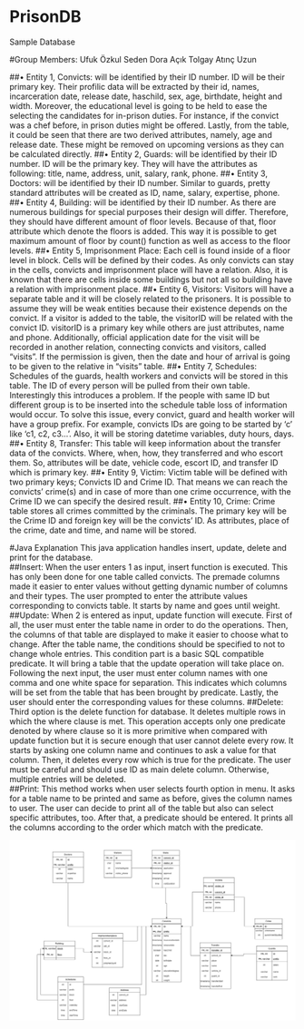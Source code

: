 # PrisonDB
Sample Database

#Group Members: 
Ufuk Özkul 
Seden Dora Açık 
Tolgay Atınç Uzun 



##• Entity 1, Convicts: will be identified by their ID number. ID will be their primary key. 
Their profilic data will be extracted by their id, names, incarceration date, release date, 
haschild, sex, age, birthdate, height and width. Moreover, the educational level is going 
to be held to ease the selecting the candidates for in-prison duties. For instance, if the 
convict was a chef before, in prison duties might be offered. Lastly, from the table, it 
could  be  seen  that  there  are  two  derived  attributes,  namely,  age  and  release  date. 
These might be removed on upcoming versions as they can be calculated directly. 
##• Entity 2, Guards: will be identified by their ID number. ID will be the primary key. They 
will have the attributes as following: title, name, address, unit, salary, rank, phone. 
##• Entity  3,  Doctors:  will  be  identified  by  their  ID  number.  Similar  to  guards,  pretty 
standard attributes will be created as ID, name, salary, expertise, phone. 
##• Entity  4,  Building:  will  be  identified  by  their  ID  number.  As  there  are  numerous 
buildings  for  special  purposes  their  design  will  differ.  Therefore,  they  should  have 
different amount of floor levels. Because of that, floor attribute which denote the floors 
is added. This way it is possible to get maximum amount of floor by count() function as 
well as access to the floor levels. 
##• Entity 5, Imprisonment Place: Each cell is found inside of a floor level in block. Cells 
will  be  defined  by  their  codes.  As  only  convicts  can  stay  in  the  cells,  convicts  and 
imprisonment  place  will  have  a  relation.  Also,  it  is  known  that  there  are  cells  inside 
some buildings but not all so building have a relation with imprisonment place. 
##• Entity 6, Visitors: Visitors will have a separate table and it will be closely related to 
the  prisoners.  It  is  possible  to  assume  they  will  be  weak  entities  because  their 
existence depends on the convict. If a visitor is added to the table, the visitorID will be 
related with the convict ID. visitorID is a primary key while others are just attributes, 
name and phone. Additionally, official application date for the visit will be recorded in 
another  relation, connecting convicts and visitors, called “visits”. If the permission is 
given, then the date and hour of arrival is going to be given to the relative in “visits” 
table. 
##• Entity  7,  Schedules:  Schedules  of  the  guards,  health  workers  and  convicts  will  be 
stored  in  this  table.  The  ID  of  every  person  will  be  pulled  from  their  own  table. 
Interestingly this introduces a problem. If the people with same ID but different group 
is to be inserted into the schedule table loss of information would occur. To solve this 
issue, every convict, guard and health worker will have a group prefix. For example, 
convicts IDs are going to be started by ‘c’ like ‘c1, c2, c3...’. Also, it will be storing 
datetime variables, duty hours, days. 
##• Entity  8,  Transfer:  This  table  will  keep  information  about  the  transfer  data  of  the 
convicts. Where, when, how, they transferred and who escort them. So, attributes will 
be date, vehicle code, escort ID, and transfer ID which is primary key. 
##• Entity 9, Victim: Victim table will be defined with two primary keys; Convicts ID and 
Crime ID. That means we can reach the convicts’ crime(s) and in case of more than 
one crime occurrence, with the Crime ID we can specify the desired result. 
##• Entity  10,  Crime:  Crime  table  stores  all  crimes  committed  by  the  criminals.  The 
primary key will be the Crime ID and foreign key will be the convicts’ ID. As attributes, 
place of the crime, date and time, and name will be stored. 







#Java Explanation 
This java application handles insert, update, delete and print for the database.  
##Insert:
When the user enters 1 as input, insert function is executed. This has only been done 
for  one  table  called  convicts.  The  premade  columns  made  it  easier  to  enter  values  without 
getting dynamic number of columns and their types. The user prompted to enter the attribute 
values corresponding to convicts table. It starts by name and goes until weight. 
##Update:
When 2 is entered as input, update function will execute. First of all, the user must 
enter  the  table  name  in  order  to  do  the  operations.  Then,  the  columns  of  that  table  are 
displayed to make it easier to choose what to change. After the table name, the conditions 
should  be  specified  to  not  to  change  whole  entries.  This  condition  part  is  a  basic  SQL 
compatible predicate. It will bring a table that the update operation will take place on. Following 
the next input, the user must enter column names with one comma and one white space for 
separation. This indicates which columns will be set from the table that has been brought by 
predicate. Lastly, the user should enter the corresponding values for these columns. 
##Delete:
Third option is the delete function for database. It deletes multiple rows in which the 
where clause is met. This operation accepts only one predicate denoted by where clause so 
it  is  more  primitive  when  compared  with  update  function  but  it  is  secure  enough  that  user 
cannot delete every row. It starts by asking one column name and continues to ask a value 
for that column. Then, it deletes every row which is true for the predicate. The user must be 
careful and should use ID as main delete column. Otherwise, multiple entries will be deleted.  
##Print: 
This method works when user selects fourth option in menu. It asks for a table name to 
be printed and same as before, gives the column names to user. The user can decide to print 
all  of  the  table  but  also  can  select  specific  attributes,  too.  After  that,  a  predicate  should  be 
entered. It prints all the columns according to the order which match with the predicate. 




![resim](./DatabaseUml.png)

